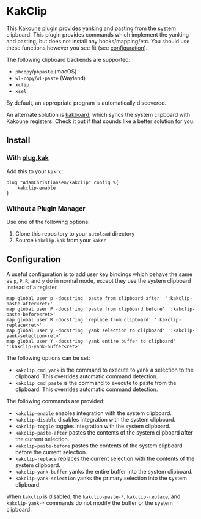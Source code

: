 # KakClip

This [Kakoune](https://kakoune.org/) plugin provides yanking and pasting from
the system clipboard. This plugin provides commands which implement the
yanking and pasting, but does not install any hooks/mapping/etc. You should
use these functions however you see fit (see [configuration](#configuration)).

The following clipboard backends are supported:

- `pbcopy`/`pbpaste` (macOS)
- `wl-copy`/`wl-paste` (Wayland)
- `xclip`
- `xsel`

By default, an appropriate program is automatically discovered.

An alternate solution is [kakboard](https://github.com/lePerdu/kakboard), which
syncs the system clipboard with Kakoune registers. Check it out if that sounds
like a better solution for you.

## Install

### With [plug.kak](https://github.com/andreyorst/plug.kak)

Add this to your `kakrc`:

```kak
plug "AdamChristiansen/kakclip" config %{
    kakclip-enable
}
```

### Without a Plugin Manager

Use one of the following options:

1. Clone this repository to your `autoload` directory
2. Source `kakclip.kak` from your `kakrc`

## Configuration

A useful configuration is to add user key bindings which behave the same as
`p`, `P`, `R`, and `y` do in normal mode, except they use the system clipboard
instead of a register.

```kak
map global user p -docstring 'paste from clipboard after' ':kakclip-paste-after<ret>'
map global user P -docstring 'paste from clipboard before' ':kakclip-paste-before<ret>'
map global user R -docstring 'replace from clipboard' ':kakclip-replace<ret>'
map global user y -docstring 'yank selection to clipboard' ':kakclip-yank-selection<ret>'
map global user Y -docstring 'yank entire buffer to clipboard' ':kakclip-yank-buffer<ret>'
```

The following options can be set:

- `kakclip_cmd_yank` is the command to execute to yank a selection to the
  clipboard. This overrides automatic command detection.
- `kakclip_cmd_paste` is the command to execute to paste from the clipboard.
  This overrides automatic command detection.

The following commands are provided:

- `kakclip-enable` enables integration with the system clipboard.
- `kakclip-disable` disables integration with the system clipboard.
- `kakclip-toggle` toggles integration with the system clipboard.
- `kakclip-paste-after` pastes the contents of the system clipboard after the
  current selection.
- `kakclip-paste-before` pastes the contents of the system clipboard before the
  current selection.
- `kakclip-replace` replaces the current selection with the contents of the
  system clipboard.
- `kakclip-yank-buffer` yanks the entire buffer into the system clipboard.
- `kakclip-yank-selection` yanks the primary selection into the system
  clipboard.

When `kakclip` is disabled, the `kakclip-paste-*`, `kakclip-replace`, and
`kakclip-yank-*` commands do not modify the buffer or the system clipboard.
